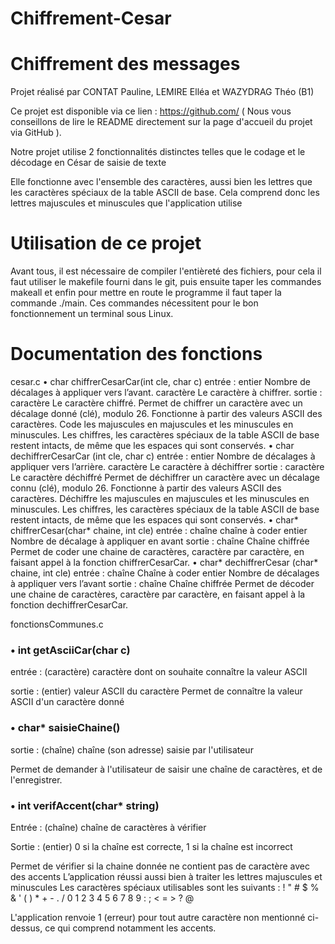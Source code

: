 # Chiffrement-Cesar

# Chiffrement des messages
Projet réalisé par CONTAT Pauline, LEMIRE Elléa et WAZYDRAG Théo (B1)

Ce projet est disponible via ce lien : https://github.com/ ( Nous vous conseillons de lire le README directement sur la page d'accueil du projet via GitHub ).

Notre projet utilise 2 fonctionnalités distinctes telles que le codage et le décodage en César de saisie de texte

Elle fonctionne avec l'ensemble des caractères, aussi bien les lettres que les caractères spéciaux de la table ASCII de base.
Cela comprend donc les lettres majuscules et minuscules que l'application utilise 

# Utilisation de ce projet

Avant tous, il est nécessaire de compiler l'entièreté des fichiers, pour cela il faut utiliser le makefile fourni dans le git, puis ensuite taper les commandes makeall et enfin pour mettre en route le programme il faut taper la commande ./main. Ces commandes nécessitent pour le bon fonctionnement un terminal sous Linux.
# Documentation des fonctions
cesar.c
• char chiffrerCesarCar(int cle, char c)
entrée : entier Nombre de décalages à appliquer vers l’avant.
caractère Le caractère à chiffrer.
sortie : caractère Le caractère chiffré.
Permet de chiffrer un caractère avec un décalage donné (clé), modulo 26. Fonctionne à partir des valeurs ASCII des caractères. Code les majuscules en majuscules et les minuscules en minuscules. Les chiffres, les caractères spéciaux de la table ASCII de base restent intacts, de même que les espaces qui sont conservés.
• char dechiffrerCesarCar (int cle, char c)
entrée : entier Nombre de décalages à appliquer vers l’arrière.
caractère Le caractère à déchiffrer
sortie : caractère Le caractère déchiffré
Permet de déchiffrer un caractère avec un décalage connu (clé), modulo 26. Fonctionne à partir des valeurs ASCII des caractères. Déchiffre les majuscules en majuscules et les minuscules en minuscules. Les chiffres, les caractères spéciaux de la table ASCII de base restent intacts, de même que les espaces qui sont conservés.
• char* chiffrerCesar(char* chaine, int cle)
entrée : chaîne chaîne à coder 
entier Nombre de décalage à appliquer en avant
sortie : chaîne Chaîne chiffrée
Permet de coder une chaine de caractères, caractère par caractère, en faisant appel à la fonction chiffrerCesarCar.
• char* dechiffrerCesar (char* chaine, int cle)
entrée : chaîne Chaîne à coder 
entier Nombre de décalages à appliquer vers l’avant
sortie : chaîne Chaîne chiffrée
Permet de décoder une chaine de caractères, caractère par caractère, en faisant appel à la fonction dechiffrerCesarCar.

fonctionsCommunes.c

###  •  int getAsciiCar(char c)
entrée : (caractère) caractère dont on souhaite connaître la valeur ASCII

sortie : (entier) valeur ASCII du caractère
Permet de connaître la valeur ASCII d'un caractère donné

###  •  char* saisieChaine()
sortie : (chaîne) chaîne (son adresse) saisie par l'utilisateur

Permet de demander à l'utilisateur de saisir une chaîne de caractères, et de l'enregistrer.

###  •  int verifAccent(char* string)
Entrée : (chaîne) chaîne de caractères à vérifier

Sortie : (entier) 0 si la chaîne est correcte, 1 si la chaîne est incorrect 

Permet de vérifier si la chaine donnée ne contient pas de caractère avec des accents
L’application réussi aussi bien à traiter les lettres majuscules et minuscules 
Les caractères spéciaux utilisables sont les suivants : ! " # $ % & ' ( ) * + - . / 0 1 2 3 4 5 6 7 8 9 : ; < = > ? @

L'application renvoie 1 (erreur) pour tout autre caractère non mentionné ci-dessus, ce qui comprend notamment les accents.
